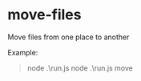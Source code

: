 # move-files

Move files from one place to another

Example: 
> node .\run.js <source-path> <comma separated string to match files> <destination-path> 
> node .\run.js <source-path> <comma separated string to match files> <destination-path> move

